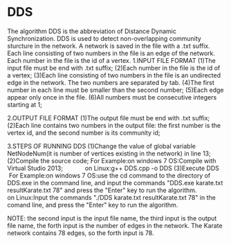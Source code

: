 # DDS
The algorithm DDS is the abbreviation of Distance Dynamic Synchronization. DDS is used to detect non-overlapping community sturcture in the network. A network is saved in the file with a .txt suffix. Each line consisting of two numbers in the file is an edge of the network. Each number in the file is the id of a vertex.
1.INPUT FILE FORMAT
(1)The input file must be end with .txt suffix;
(2)Each number in the file is the id of a vertex;
(3)Each line consisting of two numbers in the file is an undirected edge in the network. The two numbers are separated by tab.
(4)The first number in each line must be smaller than the second number;
(5)Each edge appear only once in the file.
(6)All numbers must be consecutive integers starting at 1;
  
2.OUTPUT FILE FORMAT
(1)The output file must be end with .txt suffix;
(2)Each line contains two numbers in the output file: the first number is the vertex id, and the second number is its community id;
  
3.STEPS OF RUNNING DDS
(1)Change the value of global variable NetNodeNum(it is number of vertices existing in the network) in line 13;
(2)Compile the source code;
  For Example:on windows 7 OS:Compile with Virtual Studio 2013;
              on Linux:g++ DDS.cpp -o DDS
(3)Execute DDS
  For Example:on windows 7 OS:use the cd command to the directory of DDS.exe in the command line, and input the commands "DDS.exe karate.txt resultKarate.txt 78" and press the "Enter" key to run the algorithm.
              on Linux:Input the commands "./DDS karate.txt resultKarate.txt 78" in the comand line, and press the "Enter" key to run the algorithm.

NOTE:
the second input is the input file name, the third input is the output file name, the forth input is the number of edges in the network. The Karate network contains 78 edges, so the forth input is 78.
